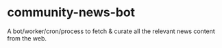 # community-news-bot
A bot/worker/cron/process to fetch &amp; curate all the relevant news content from the web.

